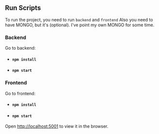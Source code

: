 
## Run Scripts

To run the project, you need to run `backend` and `frontend` 
Also you need to have MONGO, but it's (optional). I've point my own MONGO for some time.

### Backend
Go to backend: 
 - #### `npm install`
 - #### `npm start`

### Frontend
Go to frontend: 
 - #### `npm install`
 - #### `npm start`

Open [http://localhost:5001](http://localhost:5001) to view it in the browser.
